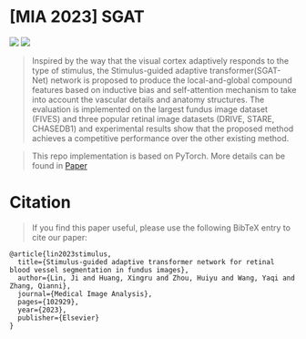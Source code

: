# [MIA 2023] SGAT
![](https://ars.els-cdn.com/content/image/1-s2.0-S1361841523001895-ga1_lrg.jpg)
![](https://ars.els-cdn.com/content/image/1-s2.0-S1361841523001895-gr6_lrg.jpg)
> Inspired by the way that the visual cortex adaptively responds to the type of stimulus, the Stimulus-guided adaptive transformer(SGAT-Net) network is proposed to produce the local-and-global compound features based on inductive bias and self-attention mechanism to take into account the vascular details and anatomy structures. The evaluation is implemented on the largest fundus image dataset (FIVES) and three popular retinal image datasets (DRIVE, STARE, CHASEDB1) and experimental results show that the proposed method achieves a competitive performance over the other existing method.

> This repo implementation is based on PyTorch. More details can be found in [Paper](https://doi.org/10.1016/j.media.2023.102929)

# Citation
> If you find this paper useful, please use the following BibTeX entry to cite our paper:

```
@article{lin2023stimulus,
  title={Stimulus-guided adaptive transformer network for retinal blood vessel segmentation in fundus images},
  author={Lin, Ji and Huang, Xingru and Zhou, Huiyu and Wang, Yaqi and Zhang, Qianni},
  journal={Medical Image Analysis},
  pages={102929},
  year={2023},
  publisher={Elsevier}
}
```
